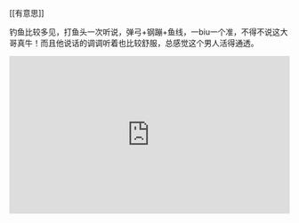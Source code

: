 [[有意思]]

钓鱼比较多见，打鱼头一次听说，弹弓+钢蹦+鱼线，一biu一个准，不得不说这大哥真牛！而且他说话的调调听着也比较舒服，总感觉这个男人活得通透。
  
<div style="position: relative; width: 100%; height: 0; padding-bottom: 56.25%;">  
<iframe src="https://player.bilibili.com/player.html?isOutside=true&aid=1306110194&bvid=BV1JM4m127n2&cid=1618475545&p=1&autoplay=0&quality=3"  
style="position: absolute; top: 0; left: 0; width: 100%; height: 100%;"  
scrolling="no" border="0" frameborder="no" framespacing="0" allowfullscreen="true">  
</iframe>  
</div>